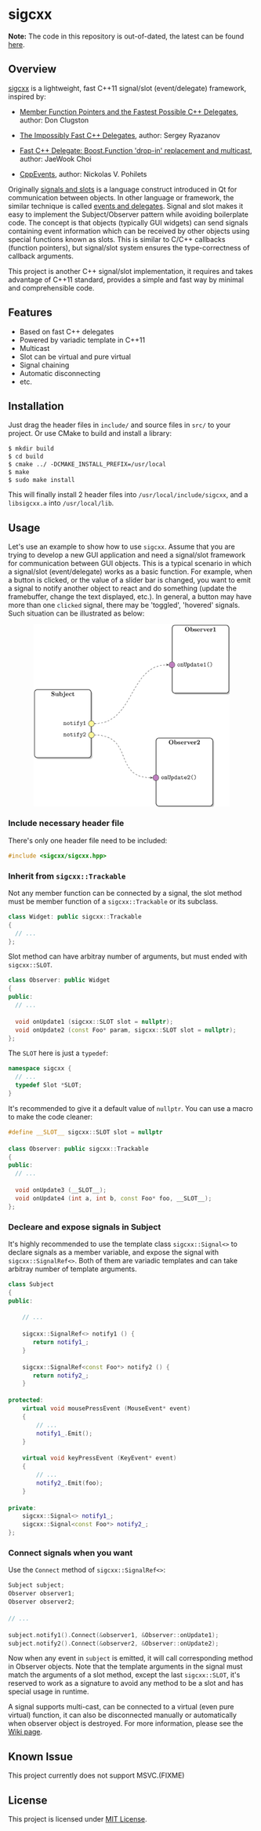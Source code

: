 sigcxx
======

**Note:** The code in this repository is out-of-dated, the latest can be found [here](https://github.com/wiztk/framework).

## Overview

[sigcxx](https://github.com/zhanggyb/sigcxx) is a lightweight, fast C++11
signal/slot (event/delegate) framework, inspired by:

- [Member Function Pointers and the Fastest Possible C++
Delegates](http://www.codeproject.com/Articles/7150/Member-Function-Pointers-and-the-Fastest-Possible),
author: Don Clugston
- [The Impossibly Fast C++
  Delegates](http://www.codeproject.com/Articles/11015/The-Impossibly-Fast-C-Delegates),
  author: Sergey Ryazanov

- [Fast C++ Delegate: Boost.Function 'drop-in' replacement and
  multicast](http://www.codeproject.com/Articles/18389/Fast-C-Delegate-Boost-Function-drop-in-replacement),
  author: JaeWook Choi

- [CppEvents](http://code.google.com/p/cpp-events/), author: Nickolas
  V. Pohilets

Originally [signals and slots](http://doc.qt.io/qt-5/signalsandslots.html) is a
language construct introduced in Qt for communication between objects. In other
language or framework, the similar technique is called [events and
delegates](https://www.google.com/search?q=event+delegate&ie=utf-8&oe=utf-8). Signal
and slot makes it easy to implement the Subject/Observer pattern while avoiding
boilerplate code. The concept is that objects (typically GUI widgets) can send
signals containing event information which can be received by other objects
using special functions known as slots. This is similar to C/C++ callbacks
(function pointers), but signal/slot system ensures the type-correctness of
callback arguments.

This project is another C++ signal/slot implementation, it requires and takes
advantage of C++11 standard, provides a simple and fast way by minimal and
comprehensible code.

## Features

- Based on fast C++ delegates
- Powered by variadic template in C++11
- Multicast
- Slot can be virtual and pure virtual
- Signal chaining
- Automatic disconnecting
- etc.

## Installation

Just drag the header files in `include/` and source files in `src/` to your
project. Or use CMake to build and install a library:

```shell
$ mkdir build
$ cd build
$ cmake ../ -DCMAKE_INSTALL_PREFIX=/usr/local
$ make
$ sudo make install
```

This will finally install 2 header files into
`/usr/local/include/sigcxx`, and a `libsigcxx.a` into
`/usr/local/lib`.

## Usage

Let's use an example to show how to use `sigcxx`. Assume that you are trying to
develop a new GUI application and need a signal/slot framework for communication
between GUI objects. This is a typical scenario in which a signal/slot
(event/delegate) works as a basic function. For example, when a button is
clicked, or the value of a slider bar is changed, you want to emit a signal to
notify another object to react and do something (update the framebuffer, change
the text displayed, etc.). In general, a button may have more than one `clicked`
signal, there may be 'toggled', 'hovered' signals. Such situation can be
illustrated as below:

<div  align="center">
<img src="doc/graphics/example.png" width = "400" alt="Example" align=center />
</div>

### Include necessary header file

There's only one header file need to be included:

```c++
#include <sigcxx/sigcxx.hpp>
```

### Inherit from `sigcxx::Trackable`

Not any member function can be connected by a signal, the slot method must be
member function of a `sigcxx::Trackable` or its subclass.

```c++
class Widget: public sigcxx::Trackable
{
  // ...
};
```

Slot method can have arbitray number of arguments, but must ended with
`sigcxx::SLOT`.

```c++
class Observer: public Widget
{
public:
  // ...

  void onUpdate1 (sigcxx::SLOT slot = nullptr);
  void onUpdate2 (const Foo* param, sigcxx::SLOT slot = nullptr);
};
```

The `SLOT` here is just a `typedef`:

```c++
namespace sigcxx {
  // ...
  typedef Slot *SLOT;
}
```

It's recommended to give it a default value of `nullptr`. You can use a macro to
make the code cleaner:

```c++
#define __SLOT__ sigcxx::SLOT slot = nullptr

class Observer: public sigcxx::Trackable
{
public:
  // ...

  void onUpdate3 (__SLOT__);
  void onUpdate4 (int a, int b, const Foo* foo, __SLOT__);
};
```

### Decleare and expose signals in Subject

It's highly recommended to use the template class `sigcxx::Signal<>` to declare
signals as a member variable, and expose the signal with
`sigcxx::SignalRef<>`. Both of them are variadic templates and can take arbitray
number of template arguments.

```c++
class Subject
{
public:

    // ...

    sigcxx::SignalRef<> notify1 () {
       return notify1_;
    }

    sigcxx::SignalRef<const Foo*> notify2 () {
       return notify2_;
    }

protected:
    virtual void mousePressEvent (MouseEvent* event)
    {
        // ...
        notify1_.Emit();
    }

    virtual void keyPressEvent (KeyEvent* event)
    {
        // ...
        notify2_.Emit(foo);
    }

private:
    sigcxx::Signal<> notify1_;
    sigcxx::Signal<const Foo*> notify2_;
};
```

### Connect signals when you want

Use the `Connect` method of `sigcxx::SignalRef<>`:

```c++
Subject subject;
Observer observer1;
Observer observer2;

// ...

subject.notify1().Connect(&observer1, &Observer::onUpdate1);
subject.notify2().Connect(&observer2, &Observer::onUpdate2);
```

Now when any event in `subject` is emitted, it will call corresponding method in
Observer objects. Note that the template arguments in the signal must match the
arguments of a slot method, except the last `sigcxx::SLOT`, it's reserved to
work as a signature to avoid any method to be a slot and has special usage in
runtime.

A signal supports multi-cast, can be connected to a virtual (even pure virtual)
function, it can also be disconnected manually or automatically when observer
object is destroyed. For more information, please see the [Wiki
page](https://github.com/zhanggyb/sigcxx/wiki).

## Known Issue

This project currently does not support MSVC.(FIXME)

## License

This project is licensed under [MIT License](https://github.com/zhanggyb/sigcxx/blob/master/LICENSE).
